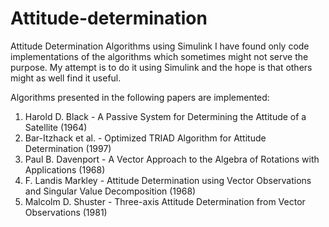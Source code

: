 # Attitude-determination
Attitude Determination Algorithms using Simulink
I have found only code implementations of the algorithms which sometimes might not serve the purpose. My attempt is to do it using Simulink and the hope is that others might as well find it useful.

Algorithms presented in the following papers are implemented:

1. Harold D. Black - A Passive System for Determining the Attitude of a Satellite (1964) 
2. Bar-Itzhack et al. - Optimized TRIAD Algorithm for Attitude Determination (1997)
3. Paul B. Davenport - A Vector Approach to the Algebra of Rotations with Applications (1968)
4. F. Landis Markley - Attitude Determination using Vector Observations and Singular Value Decomposition (1968)
5. Malcolm D. Shuster - Three-axis Attitude Determination from Vector Observations (1981) 
